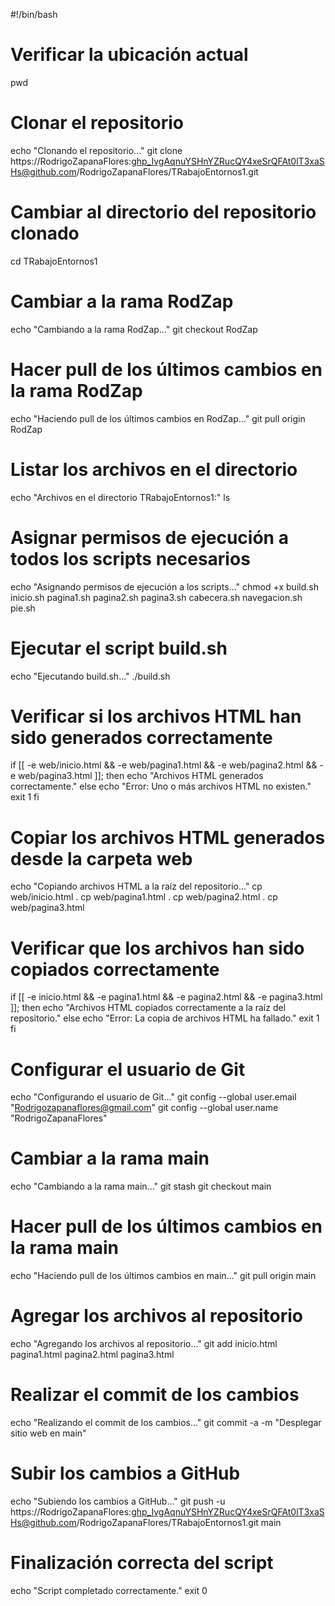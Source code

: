 #!/bin/bash

# Verificar la ubicación actual
pwd

# Clonar el repositorio
echo "Clonando el repositorio..."
git clone https://RodrigoZapanaFlores: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@github.com/RodrigoZapanaFlores/TRabajoEntornos1.git

# Cambiar al directorio del repositorio clonado
cd TRabajoEntornos1

# Cambiar a la rama RodZap
echo "Cambiando a la rama RodZap..."
git checkout RodZap

# Hacer pull de los últimos cambios en la rama RodZap
echo "Haciendo pull de los últimos cambios en RodZap..."
git pull origin RodZap

# Listar los archivos en el directorio
echo "Archivos en el directorio TRabajoEntornos1:"
ls

# Asignar permisos de ejecución a todos los scripts necesarios
echo "Asignando permisos de ejecución a los scripts..."
chmod +x build.sh inicio.sh pagina1.sh pagina2.sh pagina3.sh cabecera.sh navegacion.sh pie.sh

# Ejecutar el script build.sh
echo "Ejecutando build.sh..."
./build.sh

# Verificar si los archivos HTML han sido generados correctamente
if [[ -e web/inicio.html && -e web/pagina1.html && -e web/pagina2.html && -e web/pagina3.html ]]; then
    echo "Archivos HTML generados correctamente."
else
    echo "Error: Uno o más archivos HTML no existen."
    exit 1
fi

# Copiar los archivos HTML generados desde la carpeta web
echo "Copiando archivos HTML a la raíz del repositorio..."
cp web/inicio.html .
cp web/pagina1.html .
cp web/pagina2.html .
cp web/pagina3.html

# Verificar que los archivos han sido copiados correctamente
if [[ -e inicio.html && -e pagina1.html && -e pagina2.html && -e pagina3.html ]]; then
    echo "Archivos HTML copiados correctamente a la raíz del repositorio."
else
    echo "Error: La copia de archivos HTML ha fallado."
    exit 1
fi

# Configurar el usuario de Git
echo "Configurando el usuario de Git..."
git config --global user.email "Rodrigozapanaflores@gmail.com"
git config --global user.name "RodrigoZapanaFlores"

# Cambiar a la rama main
echo "Cambiando a la rama main..."
git stash
git checkout main

# Hacer pull de los últimos cambios en la rama main
echo "Haciendo pull de los últimos cambios en main..."
git pull origin main

# Agregar los archivos al repositorio
echo "Agregando los archivos al repositorio..."
git add inicio.html pagina1.html pagina2.html pagina3.html

# Realizar el commit de los cambios
echo "Realizando el commit de los cambios..."
git commit -a -m "Desplegar sitio web en main"

# Subir los cambios a GitHub
echo "Subiendo los cambios a GitHub..."
git push -u https://RodrigoZapanaFlores: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@github.com/RodrigoZapanaFlores/TRabajoEntornos1.git main

# Finalización correcta del script
echo "Script completado correctamente."
exit 0
